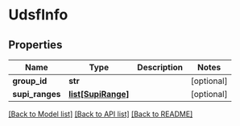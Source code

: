 # UdsfInfo

## Properties
Name | Type | Description | Notes
------------ | ------------- | ------------- | -------------
**group_id** | **str** |  | [optional] 
**supi_ranges** | [**list[SupiRange]**](SupiRange.md) |  | [optional] 

[[Back to Model list]](../README.md#documentation-for-models) [[Back to API list]](../README.md#documentation-for-api-endpoints) [[Back to README]](../README.md)


